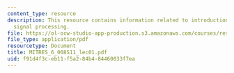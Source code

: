 ```yaml
---
content_type: resource
description: This resource contains information related to introduction to digital
  signal processing.
file: https://ol-ocw-studio-app-production.s3.amazonaws.com/courses/res-6-008-digital-signal-processing-spring-2011/f91d4f3ceb11f5a284b484460033f7ea_MITRES_6_008S11_lec01.pdf
file_type: application/pdf
resourcetype: Document
title: MITRES_6_008S11_lec01.pdf
uid: f91d4f3c-eb11-f5a2-84b4-84460033f7ea
---
```

